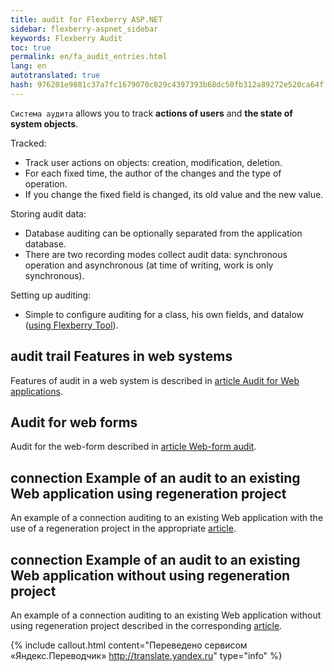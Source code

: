 ```yaml
--- 
title: audit for Flexberry ASP.NET 
sidebar: flexberry-aspnet_sidebar 
keywords: Flexberry Audit 
toc: true 
permalink: en/fa_audit_entries.html 
lang: en 
autotranslated: true 
hash: 976201e9881c37a7fc1679070c829c4397393b68dc50fb312a89272e520ca64f 
--- 
```


`Система аудита` allows you to track __actions of users__ and __the state of system objects__. 

Tracked: 

* Track user actions on objects: creation, modification, deletion. 
* For each fixed time, the author of the changes and the type of operation. 
* If you change the fixed field is changed, its old value and the new value. 

Storing audit data: 

* Database auditing can be optionally separated from the application database. 
* There are two recording modes collect audit data: synchronous operation and asynchronous (at time of writing, work is only synchronous). 

Setting up auditing: 

* Simple to configure auditing for a class, his own fields, and datalow ([using Flexberry Tool](fo_audit-setup.html)). 

## audit trail Features in web systems 

Features of audit in a web system is described in [article Audit for Web applications](fa_audit-web.html). 

## Audit for web forms 

Audit for the web-form described in [article Web-form audit](fa_audit-web-forms.html). 

## connection Example of an audit to an existing Web application using regeneration project 

An example of a connection auditing to an existing Web application with the use of a regeneration project in the appropriate [article](fa_audit-web-example.html). 

## connection Example of an audit to an existing Web application without using regeneration project 

An example of a connection auditing to an existing Web application without using regeneration project described in the corresponding [article](fa_audit-web-example-manual.html).


{% include callout.html content="Переведено сервисом «Яндекс.Переводчик» <http://translate.yandex.ru>" type="info" %}